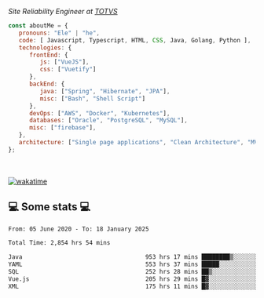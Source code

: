 <p><em>Site Reliability Engineer at <a href="https://www.totvs.com/">TOTVS</a></br>
</em></p>


```javascript
const aboutMe = {
   pronouns: "Ele" | "he",
   code: [ Javascript, Typescript, HTML, CSS, Java, Golang, Python ],
   technologies: {
      frontEnd: {
         js: ["VueJS"],
         css: ["Vuetify"]
      },
      backEnd: {
         java: ["Spring", "Hibernate", "JPA"],
         misc: ["Bash", "Shell Script"]
      },
      devOps: ["AWS", "Docker", "Kubernetes"],
      databases: ["Oracle", "PostgreSQL", "MySQL"],
      misc: ["firebase"],
   },
   architecture: ["Single page applications", "Clean Architecture", "MVC", "Microservices"],
};
```
</br></br>
[![wakatime](https://wakatime.com/badge/user/a3a8ed06-d304-4d6b-bc86-4adc418cdea7.svg)](https://wakatime.com/@a3a8ed06-d304-4d6b-bc86-4adc418cdea7)
<h2>💻 Some stats 💻</h2>

<!--START_SECTION:waka-->

```txt
From: 05 June 2020 - To: 18 January 2025

Total Time: 2,854 hrs 54 mins

Java                                   953 hrs 17 mins ████████▒░░░░░░░░░░░░░░░░   33.39 %
YAML                                   553 hrs 37 mins █████░░░░░░░░░░░░░░░░░░░░   19.39 %
SQL                                    252 hrs 28 mins ██▒░░░░░░░░░░░░░░░░░░░░░░   08.84 %
Vue.js                                 205 hrs 29 mins █▓░░░░░░░░░░░░░░░░░░░░░░░   07.20 %
XML                                    175 hrs 11 mins █▓░░░░░░░░░░░░░░░░░░░░░░░   06.14 %
```

<!--END_SECTION:waka-->
